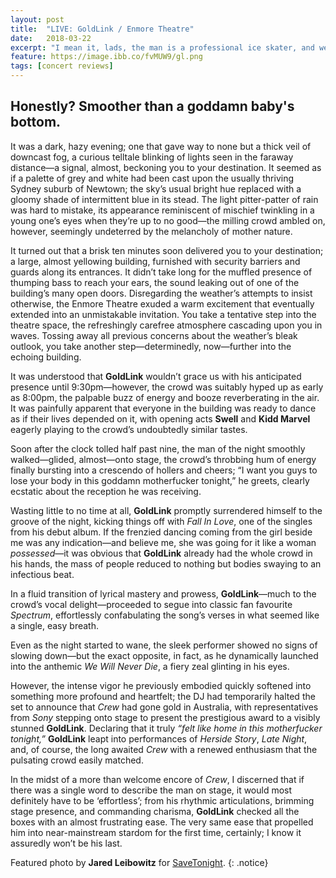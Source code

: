 ```yaml
---
layout: post
title:  "LIVE: GoldLink / Enmore Theatre"
date:   2018-03-22
excerpt: "I mean it, lads, the man is a professional ice skater, and we are his boundlessly impressionable rink."
feature: https://image.ibb.co/fvMUW9/gl.png
tags: [concert reviews]
---
```

## Honestly? Smoother than a goddamn baby's bottom.

It was a dark, hazy evening; one that gave way to none but a thick veil of downcast fog, a curious telltale blinking of lights seen in the faraway distance—a signal, almost, beckoning you to your destination. It seemed as if a palette of grey and white had been cast upon the usually thriving Sydney suburb of Newtown; the sky’s usual bright hue replaced with a gloomy shade of intermittent blue in its stead. The light pitter-patter of rain was hard to mistake, its appearance reminiscent of mischief twinkling in a young one’s eyes when they’re up to no good—the milling crowd ambled on, however, seemingly undeterred by the melancholy of mother nature.

It turned out that a brisk ten minutes soon delivered you to your destination; a large, almost yellowing building, furnished with security barriers and guards along its entrances. It didn’t take long for the muffled presence of thumping bass to reach your ears, the sound leaking out of one of the building’s many open doors. Disregarding the weather’s attempts to insist otherwise, the Enmore Theatre exuded a warm excitement that eventually extended into an unmistakable invitation. You take a tentative step into the theatre space, the refreshingly carefree atmosphere cascading upon you in waves. Tossing away all previous concerns about the weather’s bleak outlook, you take another step—determinedly, now—further into the echoing building.

It was understood that **GoldLink** wouldn’t grace us with his anticipated presence until 9:30pm—however, the crowd was suitably hyped up as early as 8:00pm, the palpable buzz of energy and booze reverberating in the air. It was painfully apparent that everyone in the building was ready to dance as if their lives depended on it, with opening acts **Swell** and **Kidd Marvel** eagerly playing to the crowd’s undoubtedly similar tastes.

Soon after the clock tolled half past nine, the man of the night smoothly walked—glided, almost—onto stage, the crowd’s throbbing hum of energy finally bursting into a crescendo of hollers and cheers; “I want you guys to lose your body in this goddamn motherfucker tonight,” he greets, clearly ecstatic about the reception he was receiving.

Wasting little to no time at all, **GoldLink** promptly surrendered himself to the groove of the night, kicking things off with *Fall In Love*, one of the singles from his debut album. If the frenzied dancing coming from the girl beside me was any indication—and believe me, she was going for it like a woman *possessed*—it was obvious that **GoldLink** already had the whole crowd in his hands, the mass of people reduced to nothing but bodies swaying to an infectious beat.

In a fluid transition of lyrical mastery and prowess, **GoldLink**—much to the crowd’s vocal delight—proceeded to segue into classic fan favourite *Spectrum*, effortlessly confabulating the song’s verses in what seemed like a single, easy breath.

Even as the night started to wane, the sleek performer showed no signs of slowing down—but the exact opposite, in fact, as he dynamically launched into the anthemic *We Will Never Die*, a fiery zeal glinting in his eyes.

However, the intense vigor he previously embodied quickly softened into something more profound and heartfelt; the DJ had temporarily halted the set to announce that *Crew* had gone gold in Australia, with representatives from *Sony* stepping onto stage to present the prestigious award to a visibly stunned **GoldLink**. Declaring that it truly *“felt like home in this motherfucker tonight,”* **GoldLink** leapt into performances of *Herside Story*, *Late Night*, and, of course, the long awaited *Crew* with a renewed enthusiasm that the pulsating crowd easily matched.

In the midst of a more than welcome encore of *Crew*, I discerned that if there was a single word to describe the man on stage, it would most definitely have to be ‘effortless’; from his rhythmic articulations, brimming stage presence, and commanding charisma, **GoldLink** checked all the boxes with an almost frustrating ease. The very same ease that propelled him into near-mainstream stardom for the first time, certainly; I know it assuredly won’t be his last.

Featured photo by **Jared Leibowitz** for [SaveTonight](http://www.savetonight.com.au/portfolio/goldlink-enmore-theatre/).
{: .notice}
